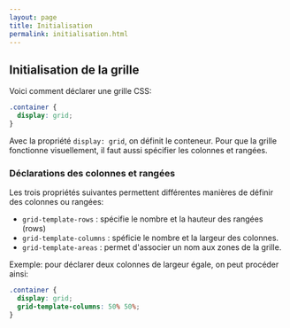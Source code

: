 ```yaml
---
layout: page
title: Initialisation
permalink: initialisation.html
---
```


## Initialisation de la grille

Voici comment déclarer une grille CSS:

```css
.container {
  display: grid;
}
```

Avec la propriété `display: grid`, on définit le conteneur. Pour que la grille fonctionne visuellement, il faut aussi spécifier les colonnes et rangées.

### Déclarations des colonnes et rangées

Les trois propriétés suivantes permettent différentes manières de définir des colonnes ou rangées:

- `grid-template-rows` : spécifie le nombre et la hauteur des rangées (rows)
- `grid-template-columns` : spéficie le nombre et la largeur des colonnes.
- `grid-template-areas` : permet d'associer un nom aux zones de la grille.

Exemple: pour déclarer deux colonnes de largeur égale, on peut procéder ainsi:

```css
.container {
  display: grid;
  grid-template-columns: 50% 50%;
}
```